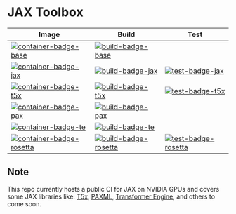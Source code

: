 # JAX Toolbox

| Image                                                | Build                                      | Test                                   |
| ---------------------------------------------------- | ------------------------------------------ | -------------------------------------- |
| [![container-badge-base]][container-link-base]       | [![build-badge-base]][workflow-base]       |                                        |
| [![container-badge-jax]][container-link-jax]         | [![build-badge-jax]][workflow-jax]         | [![test-badge-jax]][workflow-jax-unit] |
| [![container-badge-t5x]][container-link-t5x]         | [![build-badge-t5x]][workflow-t5x]         | [![test-badge-t5x]][workflow-t5x-perf] |
| [![container-badge-pax]][container-link-pax]         | [![build-badge-pax]][workflow-pax]         |                                        |
| [![container-badge-te]][container-link-te]           | [![build-badge-te]][workflow-te]           |                                        |
| [![container-badge-rosetta]][container-link-rosetta] | [![build-badge-rosetta]][workflow-rosetta] | [![test-badge-rosetta]][workflow-rosetta-test] |

[container-badge-base]: https://img.shields.io/static/v1?label=&message=.base&color=gray&logo=docker
[container-badge-jax]: https://img.shields.io/static/v1?label=&message=JAX&color=gray&logo=docker
[container-badge-t5x]: https://img.shields.io/static/v1?label=&message=T5X&color=gray&logo=docker
[container-badge-pax]: https://img.shields.io/static/v1?label=&message=PAX&color=gray&logo=docker
[container-badge-rosetta]: https://img.shields.io/static/v1?label=&message=ROSETTA&color=gray&logo=docker
[container-badge-te]: https://img.shields.io/static/v1?label=&message=TE&color=gray&logo=docker

[container-link-base]: https://github.com/NVIDIA/JAX-Toolbox/pkgs/container/jax-toolbox
[container-link-jax]: https://github.com/NVIDIA/JAX-Toolbox/pkgs/container/jax
[container-link-t5x]: https://github.com/NVIDIA/JAX-Toolbox/pkgs/container/t5x
[container-link-pax]: https://github.com/NVIDIA/JAX-Toolbox/pkgs/container/pax
[container-link-te]: https://github.com/NVIDIA/JAX-Toolbox/pkgs/container/jax-te
[container-link-rosetta]: https://github.com/NVIDIA/JAX-Toolbox/pkgs/container/rosetta

[build-badge-base]: https://img.shields.io/github/actions/workflow/status/NVIDIA/JAX-Toolbox/weekly-base-build.yaml?branch=main&label=weekly&logo=github-actions&logoColor=dddddd
[build-badge-jax]: https://img.shields.io/github/actions/workflow/status/NVIDIA/JAX-Toolbox/nightly-jax-build.yaml?branch=main&label=nightly&logo=github-actions&logoColor=dddddd
[build-badge-t5x]: https://img.shields.io/github/actions/workflow/status/NVIDIA/JAX-Toolbox/nightly-t5x-build.yaml?branch=main&label=nightly&logo=github-actions&logoColor=dddddd
[build-badge-pax]: https://img.shields.io/github/actions/workflow/status/NVIDIA/JAX-Toolbox/nightly-pax-build.yaml?branch=main&label=nightly&logo=github-actions&logoColor=dddddd
[build-badge-rosetta]: https://img.shields.io/github/actions/workflow/status/NVIDIA/JAX-Toolbox/nightly-rosetta-build.yaml?branch=main&label=nightly&logo=github-actions&logoColor=dddddd
[build-badge-te]: https://img.shields.io/github/actions/workflow/status/NVIDIA/JAX-Toolbox/nightly-te-build.yaml?branch=main&label=nightly&logo=github-actions&logoColor=dddddd

[workflow-base]: https://github.com/NVIDIA/JAX-Toolbox/actions/workflows/weekly-base-build.yaml
[workflow-jax]: https://github.com/NVIDIA/JAX-Toolbox/actions/workflows/nightly-jax-build.yaml
[workflow-t5x]: https://github.com/NVIDIA/JAX-Toolbox/actions/workflows/nightly-t5x-build.yaml
[workflow-pax]: https://github.com/NVIDIA/JAX-Toolbox/actions/workflows/nightly-pax-build.yaml
[workflow-rosetta]: https://github.com/NVIDIA/JAX-Toolbox/actions/workflows/nightly-rosetta-build.yaml
[workflow-te]: https://github.com/NVIDIA/JAX-Toolbox/actions/workflows/nightly-te-build.yaml

[test-badge-jax]: https://img.shields.io/endpoint?url=https%3A%2F%2Fgist.githubusercontent.com%2Fnvjax%2F913c2af68649fe568e9711c2dabb23ae%2Fraw%2Fendpoint.json&logo=nvidia
[test-badge-t5x]: https://img.shields.io/github/actions/workflow/status/NVIDIA/JAX-Toolbox/nightly-t5x-test-mgmn.yaml?branch=main&label=A100%20MGMN&logo=nvidia
[test-badge-rosetta]: https://img.shields.io/github/actions/workflow/status/NVIDIA/JAX-Toolbox/nightly-rosetta-test.yaml?branch=main&label=A100%20MGMN&logo=nvidia

[workflow-jax-unit]: https://github.com/NVIDIA/JAX-Toolbox/actions/workflows/nightly-jax-test-unit.yaml
[workflow-t5x-perf]: https://github.com/NVIDIA/JAX-Toolbox/actions/workflows/nightly-t5x-test-mgmn.yaml
[workflow-rosetta-test]: https://github.com/NVIDIA/JAX-Toolbox/actions/workflows/nightly-rosetta-test.yaml


## Note
This repo currently hosts a public CI for JAX on NVIDIA GPUs and covers some JAX libraries like: [T5x](https://github.com/google-research/t5x), [PAXML](https://github.com/google/paxml), [Transformer Engine](https://github.com/NVIDIA/TransformerEngine), and others to come soon.
